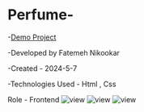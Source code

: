 # Perfume-
-[Demo Project](https://nikmahla.github.io/Perfume-/)

-Developed by Fatemeh Nikookar

-Created - 2024-5-7

-Technologies Used - Html , Css

Role - Frontend
![view](https://github.com/nikmahla/Perfume-/assets/53364627/06d25940-66cb-4aec-9886-b983c0eb61c2)
![view](https://github.com/nikmahla/Perfume-/assets/53364627/9b3ed7e9-ff01-4864-8942-b317c5830a3d)
![view](https://github.com/nikmahla/Perfume-/assets/53364627/035ee11f-08f7-40a1-9a12-b4d3bbbcbe59)



